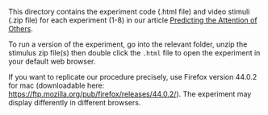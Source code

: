 This directory contains the experiment code (.html file) and video stimuli (.zip file) for each experiment (1-8) in our article [Predicting the Attention of Others](https://www.pnas.org/doi/abs/10.1073/pnas.2307584120?af=R). 

To run a version of the experiment, go into the relevant folder, unzip the stimulus zip file(s) then double click the `.html` file to open the experiment in your default web browser. 

If you want to replicate our procedure precisely, use Firefox version 44.0.2 for mac (downloadable here: https://ftp.mozilla.org/pub/firefox/releases/44.0.2/). The experiment may display differently in different browsers.
